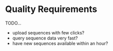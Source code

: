 # Quality Requirements

TODO...
* upload sequences with few clicks?
* query sequence data very fast?
* have new sequences available within an hour?
